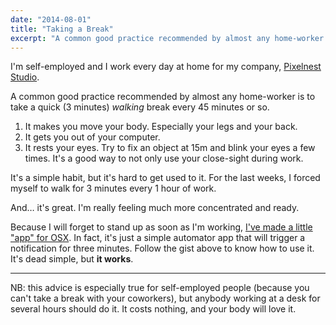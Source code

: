 ```yaml
---
date: "2014-08-01"
title: "Taking a Break"
excerpt: "A common good practice recommended by almost any home-worker is to take a quick (3 minutes) <em>walking</em> break every 45 minutes or so."
---
```


I'm self-employed and I work every day at home for my company, [Pixelnest Studio](https://pixelnest.io).

A common good practice recommended by almost any home-worker is to take a quick (3 minutes) _walking_ break every 45 minutes or so.

1. It makes you move your body. Especially your legs and your back.
2. It gets you out of your computer.
3. It rests your eyes. Try to fix an object at 15m and blink your eyes a few times. It's a good way to not only use your close-sight during work.

It's a simple habit, but it's hard to get used to it. For the last weeks, I forced myself to walk for 3 minutes every 1 hour of work.

And… it's great. I'm really feeling much more concentrated and ready.

Because I will forget to stand up as soon as I'm working, [I've made a little "app" for OSX](https://gist.github.com/solarsailer/6328415616b485ff7bef). In fact, it's just a simple automator app that will trigger a notification for three minutes. Follow the gist above to know how to use it. It's dead simple, but **it works**.

---

NB: this advice is especially true for self-employed people (because you can't take a break with your coworkers), but anybody working at a desk for several hours should do it. It costs nothing, and your body will love it.
